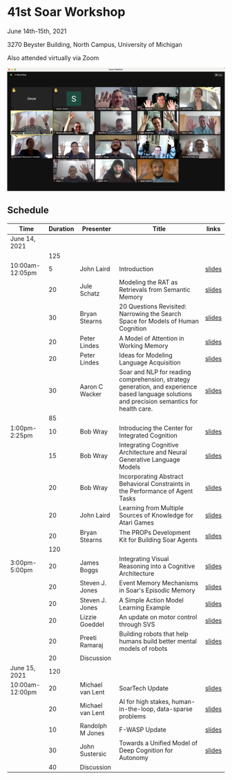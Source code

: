 # 41st Soar Workshop

June 14th-15th, 2021

3270 Beyster Building, North Campus, University of Michigan

Also attended virtually via Zoom

![Participant group photo (Zoom screenshot) with arms raised (making waves), 2021](https://raw.githubusercontent.com/SoarGroup/website-downloads/main/workshops/41/SW.png)

## Schedule

| Time | Duration | Presenter | Title | links |
|------|----------|-----------|-------|-------|
| June 14, 2021 |||||
| | 125 ||| |
| 10:00am-12:05pm | 5 | John Laird | Introduction | [slides](https://raw.githubusercontent.com/SoarGroup/website-downloads/main/workshops/41/Laird.pptx) |
| | 20 | Jule Schatz | Modeling the RAT as Retrievals from Semantic Memory | [slides](https://raw.githubusercontent.com/SoarGroup/website-downloads/main/workshops/41/Schatz.pdf) |
| | 30 | Bryan Stearns | 20 Questions Revisited: Narrowing the Search Space for Models of Human Cognition | [slides](https://raw.githubusercontent.com/SoarGroup/website-downloads/main/workshops/41/Stearns1.pptx) |
| | 20 | Peter Lindes | A Model of Attention in Working Memory | [slides](https://raw.githubusercontent.com/SoarGroup/website-downloads/main/workshops/41/Lindes1.pptx) |
| | 20 | Peter Lindes | Ideas for Modeling Language Acquisition | [slides](https://raw.githubusercontent.com/SoarGroup/website-downloads/main/workshops/41/Lindex2.pptx) |
| | 30 | Aaron C Wacker | Soar and NLP for reading comprehension, strategy generation, and experience based language solutions and precision semantics for health care. | [slides](https://raw.githubusercontent.com/SoarGroup/website-downloads/main/workshops/41/) |
| | 85 ||| |
| 1:00pm-2:25pm | 10 | Bob Wray | Introducing the Center for Integrated Cognition | [slides](https://raw.githubusercontent.com/SoarGroup/website-downloads/main/workshops/41/Wray0.pdf) |
| | 15 | Bob Wray | Integrating Cognitive Architecture and Neural Generative Language Models | [slides](https://raw.githubusercontent.com/SoarGroup/website-downloads/main/workshops/41/Wray1.pdf) |
| | 20 | Bob Wray | Incorporating Abstract Behavioral Constraints in the Performance of Agent Tasks | [slides](https://raw.githubusercontent.com/SoarGroup/website-downloads/main/workshops/41/Wray2.pdf) |
| | 20 | John Laird | Learning from Multiple Sources of Knowledge for Atari Games | [slides](https://raw.githubusercontent.com/SoarGroup/website-downloads/main/workshops/41/) |
| | 20 | Bryan Stearns | The PROPs Development Kit for Building Soar Agents | [slides](https://raw.githubusercontent.com/SoarGroup/website-downloads/main/workshops/41/Stearns2.pptx) |
| | 120 ||| |
| 3:00pm-5:00pm | 20 | James Boggs | Integrating Visual Reasoning into a Cognitive Architecture | [slides](https://raw.githubusercontent.com/SoarGroup/website-downloads/main/workshops/41/) |
| | 20 | Steven J. Jones | Event Memory Mechanisms in Soar's Episodic Memory | [slides](https://raw.githubusercontent.com/SoarGroup/website-downloads/main/workshops/41/SJones1.pdf) |
| | 20 | Steven J. Jones | A Simple Action Model Learning Example | [slides](https://raw.githubusercontent.com/SoarGroup/website-downloads/main/workshops/41/SJones2.pdf) |
| | 20 | Lizzie Goeddel | An update on motor control through SVS | [slides](https://raw.githubusercontent.com/SoarGroup/website-downloads/main/workshops/41/Goeddel.pdf) |
| | 20 | Preeti Ramaraj | Building robots that help humans build better mental models of robots | [slides](https://raw.githubusercontent.com/SoarGroup/website-downloads/main/workshops/41/Ramaraj.pptx) |
| | 20 | Discussion |||
| June 15, 2021 | 120 ||||
| 10:00am-12:00pm | 20 | Michael van Lent | SoarTech Update | [slides](https://raw.githubusercontent.com/SoarGroup/website-downloads/main/workshops/41/VanLent1.pptx) |
| | 20 | Michael van Lent | AI for high stakes, human-in-the-loop, data-sparse problems | [slides](https://raw.githubusercontent.com/SoarGroup/website-downloads/main/workshops/41/VanLent2.pptx) |
| | 10 | Randolph M Jones | F-WASP Update | [slides](https://raw.githubusercontent.com/SoarGroup/website-downloads/main/workshops/41/Rjoness.pptx) |
| | 30 | John Sustersic | Towards a Unified Model of Deep Cognition for Autonomy | [slides](https://raw.githubusercontent.com/SoarGroup/website-downloads/main/workshops/41/Sustersic.pptx) |
| | 40 | Discussion |||
